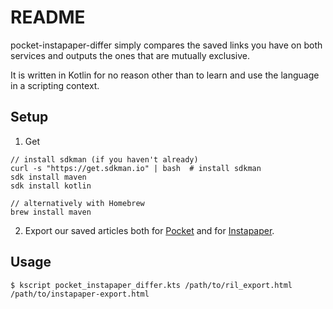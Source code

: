 # README

pocket-instapaper-differ simply compares the saved links you have on both services and outputs the ones that are mutually exclusive.

It is written in Kotlin for no reason other than to learn and use the language in a scripting context.

## Setup

1. Get
```
// install sdkman (if you haven't already)
curl -s "https://get.sdkman.io" | bash  # install sdkman
sdk install maven
sdk install kotlin

// alternatively with Homebrew
brew install maven
```

2. Export our saved articles both for [Pocket](https://getpocket.com/export) and for [Instapaper](https://www.instapaper.com/user).

## Usage

```
$ kscript pocket_instapaper_differ.kts /path/to/ril_export.html /path/to/instapaper-export.html
```
